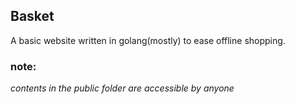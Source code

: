 <h2>Basket </h2>  
A basic website written in golang(mostly) to ease offline shopping.

<h3> note:</h3>
<i>contents in the public folder are accessible by anyone<i>

